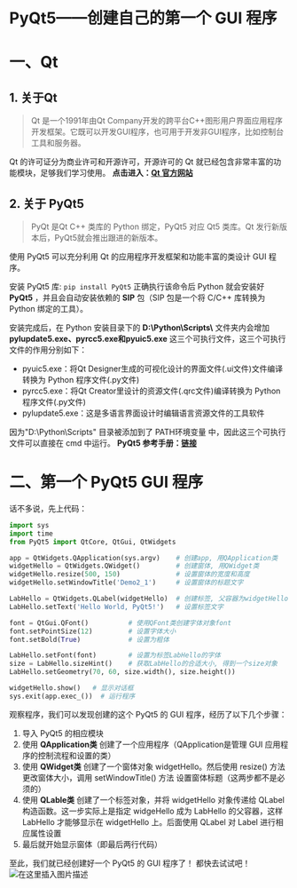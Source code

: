 # PyQt5——创建自己的第一个 GUI 程序

# 一、Qt

## 1. 关于Qt
> Qt 是一个1991年由Qt Company开发的跨平台C++图形用户界面应用程序开发框架。它既可以开发GUI程序，也可用于开发非GUI程序，比如控制台工具和服务器。

Qt 的许可证分为商业许可和开源许可，开源许可的 Qt 就已经包含非常丰富的功能模块，足够我们学习使用。
**点击进入：[Qt 官方网站](https://www.qt.io/)**
## 2. 关于 PyQt5
> PyQt 是Qt C++ 类库的 Python 绑定，PyQt5 对应 Qt5 类库。Qt 发行新版本后，PyQt5就会推出跟进的新版本。

使用 PyQt5 可以充分利用 Qt 的应用程序开发框架和功能丰富的类设计 GUI 程序。

安装 PyQt5 库:
```pip install PyQt5```
正确执行该命令后 Python 就会安装好 **PyQt5** ，并且会自动安装依赖的 **SIP** 包（SIP 包是一个将 C/C++ 库转换为 Python 绑定的工具）。

安装完成后，在 Python 安装目录下的 **D:\\Python\\Scripts\\** 文件夹内会增加 **pylupdate5.exe、pyrcc5.exe和pyuic5.exe** 这三个可执行文件，这三个可执行文件的作用分别如下：
- pyuic5.exe：将Qt Designer生成的可视化设计的界面文件(.ui文件)文件编译转换为 Python 程序文件(.py文件)
- pyrcc5.exe：将Qt Creator里设计的资源文件(.qrc文件)编译转换为 Python 程序文件(.py文件)
- pylupdate5.exe：这是多语言界面设计时编辑语言资源文件的工具软件

因为"D:\Python\Scripts\" 目录被添加到了 PATH环境变量 中，因此这三个可执行文件可以直接在 cmd 中运行。
**PyQt5 参考手册：[链接](https://www.riverbankcomputing.com/static/Docs/PyQt5/sip-classes.html)**
# 二、第一个 PyQt5 GUI 程序
话不多说，先上代码：

```python
import sys
import time
from PyQt5 import QtCore, QtGui, QtWidgets

app = QtWidgets.QApplication(sys.argv)    # 创建app, 用QApplication类
widgetHello = QtWidgets.QWidget()         # 创建窗体, 用QWidget类
widgetHello.resize(500, 150)              # 设置窗体的宽度和高度
widgetHello.setWindowTitle('Demo2_1')     # 设置窗体的标题文字

LabHello = QtWidgets.QLabel(widgetHello)  # 创建标签, 父容器为widgetHello
LabHello.setText('Hello World, PyQt5!')   # 设置标签文字

font = QtGui.QFont()          # 使用QFont类创建字体对象font
font.setPointSize(12)         # 设置字体大小
font.setBold(True)            # 设置为粗体

LabHello.setFont(font)        # 设置为标签LabHello的字体
size = LabHello.sizeHint()    # 获取LabHello的合适大小, 得到一个size对象
LabHello.setGeometry(70, 60, size.width(), size.height())

widgetHello.show()   # 显示对话框
sys.exit(app.exec_())  # 运行程序
```
观察程序，我们可以发现创建的这个 PyQt5 的 GUI 程序，经历了以下几个步骤：
1. 导入 PyQt5 的相应模块
2. 使用 **QApplication类** 创建了一个应用程序（QApplication是管理 GUI 应用程序的控制流程和设置的类）
3. 使用 **QWidget类** 创建了一个窗体对象 widgetHello。然后使用 resize() 方法更改窗体大小，调用 setWindowTitle() 方法
设置窗体标题（这两步都不是必须的）
4. 使用 **QLable类** 创建了一个标签对象，并将 widgetHello 对象传递给 QLabel 构造函数。这一步实际上是指定 widgeHello 成为 LabHello 的父容器，这样 LabHello 才能够显示在 widgetHello 上。后面使用 QLabel 对 Label 进行相应属性设置
5. 最后就开始显示窗体（即最后两行代码）

至此，我们就已经创建好一个 PyQt5 的 GUI 程序了！
都快去试试吧！
![在这里插入图片描述](https://pic.try-hard.cn/blog/20200324143827769.png)